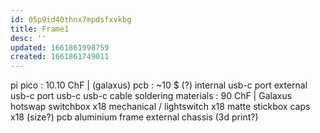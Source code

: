```yaml
---
id: 05p9id40thnx7mpdsfxvkbg
title: Frame1
desc: ''
updated: 1661861998759
created: 1661861749011
---
```


pi pico : 10.10 ChF | (galaxus)
pcb : ~10 $ (?)
internal usb-c port
external usb-c port
usb-c usb-c cable
soldering materials : 90 ChF | Galaxus
hotswap switchbox x18
mechanical / lightswitch x18
matte stickbox caps x18 (size?)
pcb aluminium frame
external chassis (3d print?)
